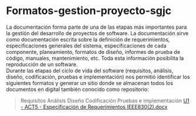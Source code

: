 # Formatos-gestion-proyecto-sgjc

La documentación forma parte de una de las etapas más importantes para la gestión del desarrollo de proyectos de software. La documentación sirve como documentación escrita sobre la definición de requerimientos, especificaciones generales del sistema, especificaciones de cada componente, planeamiento, formatos de diseño, informes de prueba de código, manuales, mantenimiento, etc.  Toda esta información posibilita la reproducción de un software.  
Durante las etapas del ciclo de vida del software (requisitos, análisis, diseño, codificación, pruebas e implementación) nos permitió identificar los siguientes formatos y generar un sitio donde se almacenan todos los documentos en digital también conocido como repositorio:
  >Requisitos 
  >Análisis 
  >Diseño 
  >Codificación 
  >Pruebas e implementación
[U1 - ACT5 - Especificación de Requerimientos IEEE830(2).docx](https://github.com/DeyvidGar/Formatos-gestion-proyecto-sgjc/files/7664956/U1.-.ACT5.-.Especificacion.de.Requerimientos.IEEE830.2.docx)
